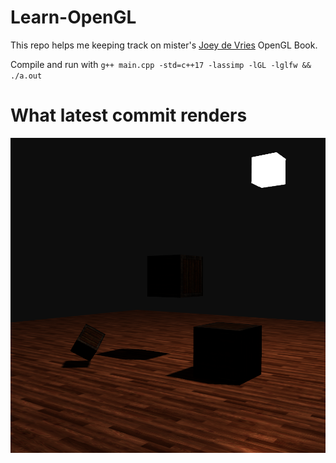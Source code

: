 # Learn-OpenGL
This repo helps me keeping track on mister's [Joey de Vries](https://learnopengl.com/) OpenGL Book. <br>

Compile and run with ```g++ main.cpp -std=c++17 -lassimp -lGL -lglfw && ./a.out```

# What latest commit renders
![Shadows](screenshots/Shadows.png)

